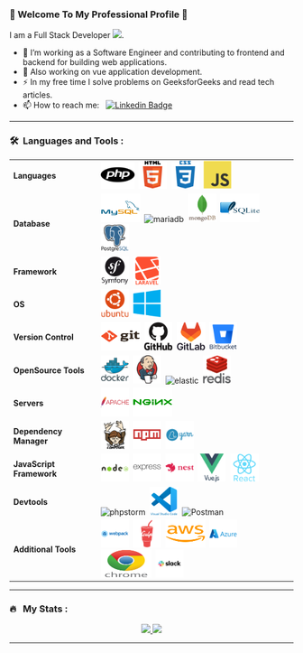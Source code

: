 ### 👋  Welcome To My Professional Profile  👋


I am a Full Stack Developer <img src="https://media.giphy.com/media/WUlplcMpOCEmTGBtBW/giphy.gif" width="30">.

- 🔭 I’m working as a Software Engineer and contributing to frontend and backend for building web applications.
- 🌱 Also working on vue application development.
- ⚡ In my free time I solve problems on GeeksforGeeks and read tech articles.
- 📫 How to reach me: &nbsp; [![Linkedin Badge](https://img.shields.io/badge/LinkedIn-0077B5?style=for-the-badge&logo=linkedin&logoColor=white)](https://in.linkedin.com/in/deep-panara-dp)

---

### 🛠 &nbsp;Languages and Tools :

<table border="0">
  <tr>
    <td><b>Languages</b></td>
    <td>
      <img src="https://github.com/devicons/devicon/blob/master/icons/php/php-plain.svg" title="php" alt="php" width="60" height="50"/>&nbsp;
      <img src="https://github.com/devicons/devicon/blob/master/icons/html5/html5-original-wordmark.svg" title="HTML5" alt="HTML" width="50" height="50"/>&nbsp;
      <img src="https://github.com/devicons/devicon/blob/master/icons/css3/css3-plain-wordmark.svg"  title="CSS3" alt="CSS" width="50" height="50"/>&nbsp;
      <img src="https://github.com/devicons/devicon/blob/master/icons/javascript/javascript-original.svg" title="JavaScript" alt="JavaScript" width="50" height="50"/>&nbsp;
    </td>
  </tr>
  <tr>
    <td><b>Database</b></td>
    <td>
      <img src="https://github.com/devicons/devicon/blob/master/icons/mysql/mysql-original-wordmark.svg" title="MySQL"  alt="MySQL" width="70" height="50"/>&nbsp;
      <img src="https://mariadb.com/wp-content/uploads/2019/11/mariadb-logo-vertical_blue.svg" title="mariadb" alt="mariadb"  width="50" height="50"/>&nbsp;
      <img src="https://github.com/devicons/devicon/blob/master/icons/mongodb/mongodb-original-wordmark.svg" title="mongodb" alt="mongodb"  width="50" height="50"/>&nbsp;
      <img src="https://github.com/devicons/devicon/blob/master/icons/sqlite/sqlite-original-wordmark.svg" title="sqlite" alt="sqlite"  width="70" height="50"/>&nbsp;
      <img src="https://github.com/devicons/devicon/blob/master/icons/postgresql/postgresql-original-wordmark.svg" title="sqlite" alt="postgresql"  width="50" height="50"/>&nbsp;
    </td>
  </tr>
  <tr>
    <td><b>Framework</b></td>
    <td>
      <img src="https://github.com/devicons/devicon/blob/master/icons/symfony/symfony-original-wordmark.svg" title="symfony" alt="symfony"  width="50" height="50"/>&nbsp;
      <img src="https://github.com/devicons/devicon/blob/master/icons/laravel/laravel-plain-wordmark.svg" title="laravel" alt="laravel"  width="50" height="50"/>&nbsp;
    </td>
  </tr>
  <tr>
    <td><b>OS</b></td>
    <td>
      <img src="https://github.com/devicons/devicon/blob/master/icons/ubuntu/ubuntu-plain-wordmark.svg" title="ubuntu" alt="ubuntu" width="50" height="50"/>&nbsp;
      <img src="https://github.com/devicons/devicon/blob/master/icons/windows8/windows8-original.svg" title="windows" alt="windows" width="50" height="50"/>&nbsp;
    </td>
  </tr>
  <tr>
    <td><b>Version Control</b></td>
    <td>
      <img src="https://github.com/devicons/devicon/blob/master/icons/git/git-original-wordmark.svg" title="git" alt="git" width="70" height="50"/>&nbsp;
      <img src="https://github.com/devicons/devicon/blob/master/icons/github/github-original-wordmark.svg" title="github" alt="github" width="50" height="50"/>&nbsp;
      <img src="https://github.com/devicons/devicon/blob/master/icons/gitlab/gitlab-original-wordmark.svg" title="gitlab" alt="gitlab" width="50" height="50"/>&nbsp;
      <img src="https://github.com/devicons/devicon/blob/master/icons/bitbucket/bitbucket-original-wordmark.svg" title="bitbucket" alt="bitbucket"  width="50" height="50"/>&nbsp;
    </td>
  </tr>
  <tr>
    <td><b>OpenSource Tools</b></td>
    <td>
      <img src="https://github.com/devicons/devicon/blob/master/icons/docker/docker-original-wordmark.svg" title="docker" alt="docker"  width="50" height="50"/>&nbsp;
      <img src="https://github.com/devicons/devicon/blob/master/icons/jenkins/jenkins-original.svg" title="jenkins" alt="jenkins"  width="50" height="50"/>&nbsp;
      <img src="https://images.contentstack.io/v3/assets/bltefdd0b53724fa2ce/blt280217a63b82a734/6202d3378b1f312528798412/elastic-logo.svg" title="elastic" alt="elastic" width="90" height="50"/>&nbsp;
      <img src="https://github.com/devicons/devicon/blob/master/icons/redis/redis-original-wordmark.svg" title="redis" alt="redis" width="50" height="50"/>&nbsp;
    </td>
  </tr>
  <tr>
    <td><b>Servers</b></td>
    <td>
      <img src="https://github.com/devicons/devicon/blob/master/icons/apache/apache-original-wordmark.svg" title="apache" alt="apache"  width="50" height="50"/>&nbsp;
      <img src="https://github.com/devicons/devicon/blob/master/icons/nginx/nginx-original.svg" title="nginx" alt="nginx"  width="70" height="50"/>&nbsp;
    </td>
  </tr>
  <tr>
    <td><b>Dependency Manager</b></td>
    <td>
      <img src="https://github.com/devicons/devicon/blob/master/icons/composer/composer-original.svg" title="composer" alt="composer" width="50" height="50"/>&nbsp;
      <img src="https://github.com/devicons/devicon/blob/master/icons/npm/npm-original-wordmark.svg" title="npm" alt="npm" width="50" height="50"/>&nbsp;
      <img src="https://github.com/devicons/devicon/blob/master/icons/yarn/yarn-original-wordmark.svg" title="yarn" alt="yarn" width="50" height="50"/>&nbsp;
    </td>
  </tr>
  <tr>
    <td><b>JavaScript Framework</b></td>
    <td>
      <img src="https://github.com/devicons/devicon/blob/master/icons/nodejs/nodejs-original-wordmark.svg" title="NodeJS" alt="NodeJS" width="50" height="50"/>&nbsp;
      <img src="https://github.com/devicons/devicon/blob/master/icons/express/express-original-wordmark.svg" title="NodeJS" alt="express" width="50" height="50"/>&nbsp;
      <img src="https://github.com/devicons/devicon/blob/master/icons/nestjs/nestjs-plain-wordmark.svg" title="vuejs" alt="nestjs" width="50" height="50"/>&nbsp;
      <img src="https://github.com/devicons/devicon/blob/master/icons/vuejs/vuejs-original-wordmark.svg" title="vuejs" alt="vuejs" width="50" height="50"/>&nbsp;
      <img src="https://github.com/devicons/devicon/blob/master/icons/react/react-original-wordmark.svg" title="vuejs" alt="react" width="50" height="50"/>&nbsp;
    </td>
  </tr>
  <tr>
    <td><b>Devtools</b></td>
    <td>
      <img src="https://upload.wikimedia.org/wikipedia/commons/c/c9/PhpStorm_Icon.svg" title="phpstorm" alt="phpstorm"  width="50" height="50"/>&nbsp;
      <img src="https://github.com/devicons/devicon/blob/master/icons/vscode/vscode-original-wordmark.svg" title="vscode" alt="vscode"  width="50" height="50"/>&nbsp;
      <img src="https://www.vectorlogo.zone/logos/getpostman/getpostman-icon.svg" title="Postman"  alt="Postman" width="50" height="50"/>&nbsp;
    </td>
  </tr>
  <tr>
    <td><b>Additional Tools</b></td>
    <td>
      <img src="https://github.com/devicons/devicon/blob/master/icons/webpack/webpack-original-wordmark.svg" title="webpack" alt="webpack"  width="50" height="50"/>&nbsp;
      <img src="https://github.com/devicons/devicon/blob/master/icons/gulp/gulp-plain.svg" title="gulp" alt="gulp"  width="50" height="50"/>&nbsp;
      <img src="https://github.com/devicons/devicon/blob/master/icons/amazonwebservices/amazonwebservices-plain-wordmark.svg" title="AWS" alt="AWS" width="70" height="50"/>&nbsp;
      <img src="https://github.com/devicons/devicon/blob/master/icons/azure/azure-original-wordmark.svg" title="azure" alt="azure"  width="50" height="50"/>&nbsp;
      <img src="https://github.com/devicons/devicon/blob/master/icons/chrome/chrome-original-wordmark.svg" title="chrome" alt="chrome"  width="90" height="50"/>&nbsp;
      <img src="https://github.com/devicons/devicon/blob/master/icons/slack/slack-original-wordmark.svg" title="slack" alt="slack"  width="50" height="50"/>&nbsp;
    </td>
  </tr>
</table>

---

### 🔥 &nbsp; My Stats :

<p align='center'>
  <a href="https://github.com/deeppanara">
    <img height=150 src="http://github-readme-streak-stats.herokuapp.com?user=deeppanara&theme=dark&background=000000"/>
  </a>
  <a href="https://github.com/deeppanara">
    <img height=150 src="https://github-readme-stats.vercel.app/api/top-langs/?username=deeppanara&&hide=javascript,html,css&theme=vision-friendly-dark&layout=compact&langs_count=10"/>
  </a>
</p>

---



